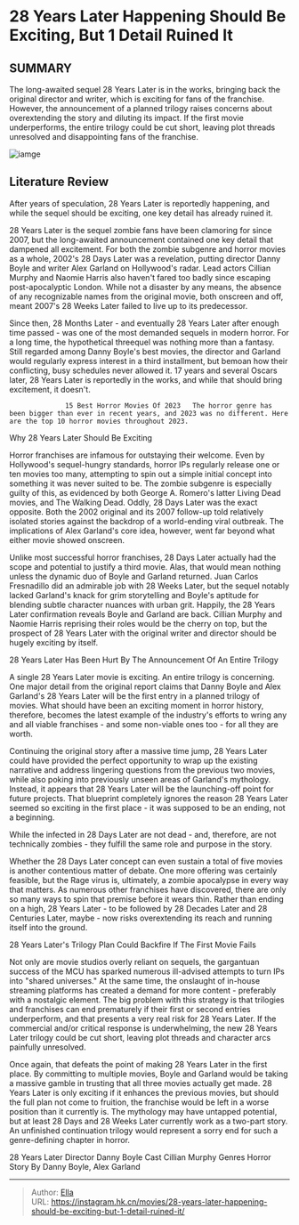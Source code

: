 # 28 Years Later Happening Should Be Exciting, But 1 Detail Ruined It


## SUMMARY 



  The long-awaited sequel 28 Years Later is in the works, bringing back the original director and writer, which is exciting for fans of the franchise.   However, the announcement of a planned trilogy raises concerns about overextending the story and diluting its impact.   If the first movie underperforms, the entire trilogy could be cut short, leaving plot threads unresolved and disappointing fans of the franchise.  

![iamge](https://static1.srcdn.com/wordpress/wp-content/uploads/2024/01/cillian-murphy-as-jim-in-28-days-later-in-front-of-bright-orange-eyes.jpg)

## Literature Review

After years of speculation, 28 Years Later is reportedly happening, and while the sequel should be exciting, one key detail has already ruined it.




28 Years Later is the sequel zombie fans have been clamoring for since 2007, but the long-awaited announcement contained one key detail that dampened all excitement. For both the zombie subgenre and horror movies as a whole, 2002&#39;s 28 Days Later was a revelation, putting director Danny Boyle and writer Alex Garland on Hollywood&#39;s radar. Lead actors Cillian Murphy and Naomie Harris also haven&#39;t fared too badly since escaping post-apocalyptic London. While not a disaster by any means, the absence of any recognizable names from the original movie, both onscreen and off, meant 2007&#39;s 28 Weeks Later failed to live up to its predecessor.




Since then, 28 Months Later - and eventually 28 Years Later after enough time passed - was one of the most demanded sequels in modern horror. For a long time, the hypothetical threequel was nothing more than a fantasy. Still regarded among Danny Boyle&#39;s best movies, the director and Garland would regularly express interest in a third installment, but bemoan how their conflicting, busy schedules never allowed it. 17 years and several Oscars later, 28 Years Later is reportedly in the works, and while that should bring excitement, it doesn&#39;t.

                  15 Best Horror Movies Of 2023   The horror genre has been bigger than ever in recent years, and 2023 was no different. Here are the top 10 horror movies throughout 2023.   


 Why 28 Years Later Should Be Exciting 
          




Horror franchises are infamous for outstaying their welcome. Even by Hollywood&#39;s sequel-hungry standards, horror IPs regularly release one or ten movies too many, attempting to spin out a simple initial concept into something it was never suited to be. The zombie subgenre is especially guilty of this, as evidenced by both George A. Romero&#39;s latter Living Dead movies, and The Walking Dead. Oddly, 28 Days Later was the exact opposite. Both the 2002 original and its 2007 follow-up told relatively isolated stories against the backdrop of a world-ending viral outbreak. The implications of Alex Garland&#39;s core idea, however, went far beyond what either movie showed onscreen.

Unlike most successful horror franchises, 28 Days Later actually had the scope and potential to justify a third movie. Alas, that would mean nothing unless the dynamic duo of Boyle and Garland returned. Juan Carlos Fresnadillo did an admirable job with 28 Weeks Later, but the sequel notably lacked Garland&#39;s knack for grim storytelling and Boyle&#39;s aptitude for blending subtle character nuances with urban grit. Happily, the 28 Years Later confirmation reveals Boyle and Garland are back. Cillian Murphy and Naomie Harris reprising their roles would be the cherry on top, but the prospect of 28 Years Later with the original writer and director should be hugely exciting by itself.






 28 Years Later Has Been Hurt By The Announcement Of An Entire Trilogy 
          

A single 28 Years Later movie is exciting. An entire trilogy is concerning. One major detail from the original report claims that Danny Boyle and Alex Garland&#39;s 28 Years Later will be the first entry in a planned trilogy of movies. What should have been an exciting moment in horror history, therefore, becomes the latest example of the industry&#39;s efforts to wring any and all viable franchises - and some non-viable ones too - for all they are worth.

Continuing the original story after a massive time jump, 28 Years Later could have provided the perfect opportunity to wrap up the existing narrative and address lingering questions from the previous two movies, while also poking into previously unseen areas of Garland&#39;s mythology. Instead, it appears that 28 Years Later will be the launching-off point for future projects. That blueprint completely ignores the reason 28 Years Later seemed so exciting in the first place - it was supposed to be an ending, not a beginning.






While the infected in 28 Days Later are not dead - and, therefore, are not technically zombies - they fulfill the same role and purpose in the story.




Whether the 28 Days Later concept can even sustain a total of five movies is another contentious matter of debate. One more offering was certainly feasible, but the Rage virus is, ultimately, a zombie apocalypse in every way that matters. As numerous other franchises have discovered, there are only so many ways to spin that premise before it wears thin. Rather than ending on a high, 28 Years Later - to be followed by 28 Decades Later and 28 Centuries Later, maybe - now risks overextending its reach and running itself into the ground.



 28 Years Later&#39;s Trilogy Plan Could Backfire If The First Movie Fails 
         




Not only are movie studios overly reliant on sequels, the gargantuan success of the MCU has sparked numerous ill-advised attempts to turn IPs into &#34;shared universes.&#34; At the same time, the onslaught of in-house streaming platforms has created a demand for more content - preferably with a nostalgic element. The big problem with this strategy is that trilogies and franchises can end prematurely if their first or second entries underperform, and that presents a very real risk for 28 Years Later. If the commercial and/or critical response is underwhelming, the new 28 Years Later trilogy could be cut short, leaving plot threads and character arcs painfully unresolved.

Once again, that defeats the point of making 28 Years Later in the first place. By committing to multiple movies, Boyle and Garland would be taking a massive gamble in trusting that all three movies actually get made. 28 Years Later is only exciting if it enhances the previous movies, but should the full plan not come to fruition, the franchise would be left in a worse position than it currently is. The mythology may have untapped potential, but at least 28 Days and 28 Weeks Later currently work as a two-part story. An unfinished continuation trilogy would represent a sorry end for such a genre-defining chapter in horror.




   28 Years Later      Director    Danny Boyle     Cast    Cillian Murphy     Genres    Horror     Story By    Danny Boyle, Alex Garland      


---

> Author: [Ella](https://instagram.hk.cn/)  
> URL: https://instagram.hk.cn/movies/28-years-later-happening-should-be-exciting-but-1-detail-ruined-it/  

